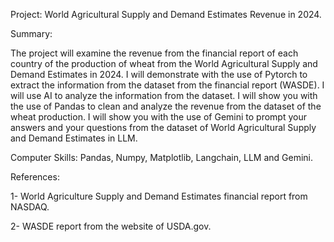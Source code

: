 Project: World Agricultural Supply and Demand Estimates Revenue in 2024.

Summary:

The project will examine the revenue from the financial report of each country of the production of wheat from the World Agricultural Supply and Demand Estimates in 2024. I will demonstrate with the use of Pytorch to extract the information from the dataset from the financial report (WASDE). I will use AI to analyze the information from the dataset. I will show you with the use of Pandas to clean and analyze the revenue from the dataset of the wheat production.  I will show you with the use of  Gemini to prompt your answers and your questions from the dataset of World Agricultural Supply and Demand Estimates in LLM.

Computer Skills: Pandas, Numpy,  Matplotlib, Langchain, LLM and Gemini.

References:

1- World Agriculture Supply and Demand Estimates financial report from NASDAQ.

2- WASDE report from the website of USDA.gov.

